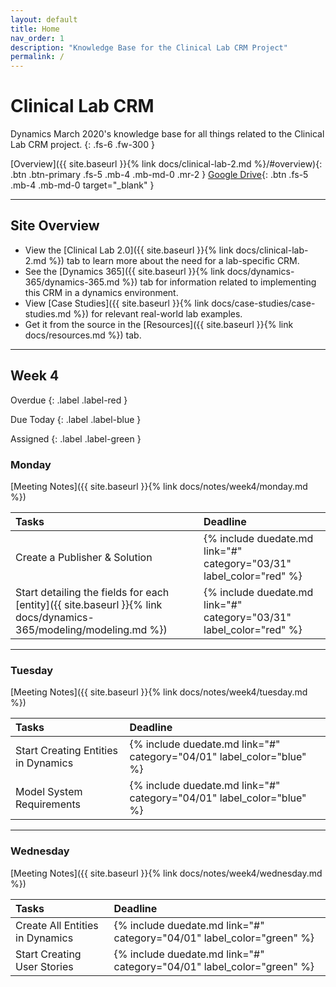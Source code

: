 ```yaml
---
layout: default
title: Home
nav_order: 1
description: "Knowledge Base for the Clinical Lab CRM Project"
permalink: /
---
```


# Clinical Lab CRM

Dynamics March 2020's knowledge base for all things related to the Clinical Lab CRM project.
{: .fs-6 .fw-300 }

[Overview]({{ site.baseurl }}{% link docs/clinical-lab-2.md %}/#overview){: .btn .btn-primary .fs-5 .mb-4 .mb-md-0 .mr-2 } [Google Drive](https://drive.google.com/open?id=1xDlI5coKriTfpO905Qem_bBsx48Ow1q5){: .btn .fs-5 .mb-4 .mb-md-0 target="_blank" }

---

## Site Overview

- View the [Clinical Lab 2.0]({{ site.baseurl }}{% link docs/clinical-lab-2.md %}) tab to learn more about the need for a lab-specific CRM.
- See the [Dynamics 365]({{ site.baseurl }}{% link docs/dynamics-365/dynamics-365.md %}) tab for information related to implementing this CRM in a dynamics environment.   
- View [Case Studies]({{ site.baseurl }}{% link docs/case-studies/case-studies.md %}) for relevant real-world lab examples. 
- Get it from the source in the [Resources]({{ site.baseurl }}{% link docs/resources.md %}) tab.

---

## Week 4 

Overdue
{: .label .label-red }

Due Today
{: .label .label-blue }

Assigned
{: .label .label-green }

### Monday

[Meeting Notes]({{ site.baseurl }}{% link docs/notes/week4/monday.md %})

| Tasks | Deadline |
|:-|:-|
| Create a Publisher & Solution | {% include duedate.md link="#" category="03/31" label_color="red" %} |
| Start detailing the fields for each [entity]({{ site.baseurl }}{% link docs/dynamics-365/modeling/modeling.md %}) | {% include duedate.md link="#" category="03/31" label_color="red" %} |

---

### Tuesday

[Meeting Notes]({{ site.baseurl }}{% link docs/notes/week4/tuesday.md %})

| Tasks                               | Deadline                                                              |
|:------------------------------------|:----------------------------------------------------------------------|
| Start Creating Entities in Dynamics | {% include duedate.md link="#" category="04/01" label_color="blue" %} |
| Model System Requirements           | {% include duedate.md link="#" category="04/01" label_color="blue" %} |

---

### Wednesday

[Meeting Notes]({{ site.baseurl }}{% link docs/notes/week4/wednesday.md %})

| Tasks                               | Deadline                                                               |
|:------------------------------------|:-----------------------------------------------------------------------|
| Create All Entities in Dynamics     | {% include duedate.md link="#" category="04/01" label_color="green" %} |
| Start Creating User Stories         | {% include duedate.md link="#" category="04/01" label_color="green" %} |
